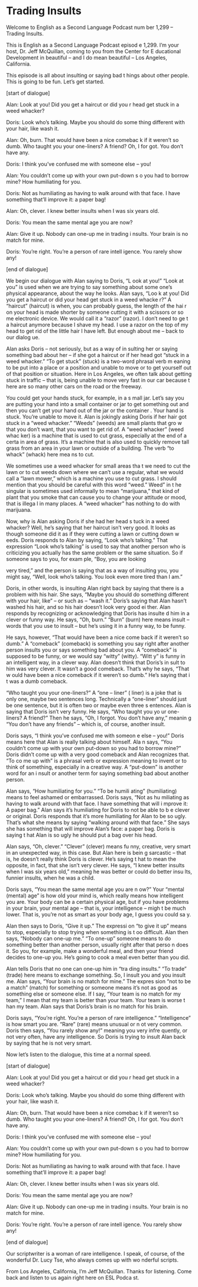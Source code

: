 # Trading Insults

Welcome to English as a Second Language Podcast num ber 1,299 – Trading Insults.

This is English as a Second Language Podcast episod e 1,299. I’m your host, Dr. Jeff McQuillan, coming to you from the Center for E ducational Development in beautiful – and I do mean beautiful – Los Angeles, California.

This episode is all about insulting or saying bad t hings about other people. This is going to be fun. Let’s get started.

[start of dialogue]

Alan: Look at you! Did you get a haircut or did you r head get stuck in a weed whacker?

Doris: Look who’s talking. Maybe you should do some thing different with your hair, like wash it.

Alan: Oh, burn. That would have been a nice comebac k if it weren’t so dumb. Who taught you your one-liners? A friend? Oh, I for got. You don’t have any.

Doris: I think you’ve confused me with someone else  – you!

Alan: You couldn’t come up with your own put-down s o you had to borrow mine? How humiliating for you.

Doris: Not as humiliating as having to walk around with that face. I have something that’ll improve it: a paper bag!

Alan: Oh, clever. I knew better insults when I was six years old.

Doris: You mean the same mental age you are now?

Alan: Give it up. Nobody can one-up me in trading i nsults. Your brain is no match for mine.

Doris: You’re right. You’re a person of rare intell igence. You rarely show any!

[end of dialogue]

We begin our dialogue with Alan saying to Doris, “L ook at you!” “Look at you” is used when we are trying to say something about some one’s physical appearance, about the way he looks. Alan says, “Loo k at you! Did you get a haircut or did your head get stuck in a weed whacke r?” A “haircut” (haircut) is when, you can probably guess, the length of the hai r on your head is made shorter by someone cutting it with a scissors or so me electronic device. We would call it a “razor” (razor). I don’t need to ge t a haircut anymore because I shave my head. I use a razor on the top of my head to get rid of the little hair I have left. But enough about me – back to our dialog ue.

Alan asks Doris – not seriously, but as a way of in sulting her or saying something bad about her – if she got a haircut or if her head  got “stuck in a weed whacker.” “To get stuck” (stuck) is a two-word phrasal verb m eaning to be put into a place or a position and unable to move or to get yourself  out of that position or situation. Here in Los Angeles, we often talk about  getting stuck in traffic – that is, being unable to move very fast in our car because t here are so many other cars on the road or the freeway.

You could get your hands stuck, for example, in a s mall jar. Let’s say you are putting your hand into a small container or jar to get something out and then you can’t get your hand out of the jar or the container . Your hand is stuck. You’re unable to move it. Alan is jokingly asking Doris if  her hair got stuck in a “weed whacker.” “Weeds” (weeds) are small plants that gro w that you don’t want, that you want to get rid of. A “weed whacker” (weed whac ker) is a machine that is used to cut grass, especially at the end of a certa in area of grass. It’s a machine that is also used to quickly remove tall grass from  an area in your lawn or outside of a building. The verb “to whack” (whack) here mea ns to cut.

We sometimes use a weed whacker for small areas tha t we need to cut the lawn or to cut weeds down where we can’t use a regular, what we would call a “lawn mower,” which is a machine you use to cut grass. I should mention that you should be careful with this word “weed.” Weed” in t he singular is sometimes used informally to mean “marijuana,” that kind of plant that you smoke that can cause you to change your attitude or mood, that is illega l in many places. A “weed whacker” has nothing to do with marijuana.

Now, why is Alan asking Doris if she had her head s tuck in a weed whacker? Well, he’s saying that her haircut isn’t very good.  It looks as though someone did it as if they were cutting a lawn or cutting down w eeds. Doris responds to Alan by saying, “Look who’s talking.” That expression “Look  who’s talking” is used to say that another person who is criticizing you actually  has the same problem or the same situation. So if someone says to you, for exam ple, “Boy, you are looking

very tired,” and the person is saying that as a way  of insulting you, you might say, “Well, look who’s talking. You look even more tired  than I am.”

Doris, in other words, is insulting Alan right back  by saying that there is a problem with his hair. She says, “Maybe you should do something different with your hair, like” – or such as – “wash it.” Doris’s saying that Alan hasn’t washed his hair, and so his hair doesn’t look very good ei ther. Alan responds by recognizing or acknowledging that Doris has insulte d him in a clever or funny way. He says, “Oh, burn.” “Burn” (burn) here means insult – words that you use to insult – but he’s using it in a funny way, to be  funny.

He says, however, “That would have been a nice come back if it weren’t so dumb.” A “comeback” (comeback) is something you say  right after another person insults you or says something bad about you.  A “comeback” is supposed to be funny, or we would say “witty” (witty). “Witt y” is funny in an intelligent way, in a clever way. Alan doesn’t think that Doris’s in sult to him was very clever. It wasn’t a good comeback. That’s why he says, “That w ould have been a nice comeback if it weren’t so dumb.” He’s saying that i t was a dumb comeback.

“Who taught you your one-liners?” A “one – liner” ( liner) is a joke that is only one, maybe two sentences long. Technically a “one-liner”  should just be one sentence, but it is often two or maybe even three s entences. Alan is saying that Doris isn’t very funny. He says, “Who taught you yo ur one-liners? A friend?” Then he says, “Oh, I forgot. You don’t have any,” meanin g “You don’t have any friends” – which is, of course, another insult.

Doris says, “I think you’ve confused me with someon e else – you!” Doris means here that Alan is really talking about himself. Ala n says, “You couldn’t come up with your own put-down so you had to borrow mine?” Doris didn’t come up with a very good comeback and Alan recognizes that. “To co me up with” is a phrasal verb or expression meaning to invent or to think of  something, especially in a creative way. A “put-down” is another word for an i nsult or another term for saying something bad about another person.

Alan says, “How humiliating for you.” “To be humili ating” (humiliating) means to feel ashamed or embarrassed. Doris says, “Not as hu miliating as having to walk around with that face. I have something that will i mprove it: A paper bag.” Alan says it’s humiliating for Doris to not be able to b e clever or original. Doris responds that it’s more humiliating for Alan to be so ugly. That’s what she means by saying “walking around with that face.” She says  she has something that will improve Alan’s face: a paper bag. Doris is saying t hat Alan is so ugly he should put a bag over his head.

 Alan says, “Oh, clever.” “Clever” (clever) means fu nny, creative, very smart in an unexpected way, in this case. But Alan here is bein g sarcastic – that is, he doesn’t really think Doris is clever. He’s saying t hat to mean the opposite, in fact, that she isn’t very clever. He says, “I knew better  insults when I was six years old,” meaning he was better or could do better insu lts, funnier insults, when he was a child.

Doris says, “You mean the same mental age you are n ow?” Your “mental (mental) age” is how old your mind is, which really  means how intelligent you are. Your body can be a certain physical age, but if you  have problems in your brain, your mental age – that is, your intelligence – migh t be much lower. That is, you’re not as smart as your body age, I guess you could sa y.

Alan then says to Doris, “Give it up.” The expressi on “to give it up” means to stop, especially to stop trying when something is t oo difficult. Alan then says, “Nobody can one-up me.” “To one-up” someone means to do something better than another person, usually right after that perso n does it. So you, for example, make a wonderful meal, and then your friend decides  to one-up you. He’s going to cook a meal even better than you did.

Alan tells Doris that no one can one-up him in “tra ding insults.” “To trade” (trade) here means to exchange something. So, I insult you and you insult me. Alan says, “Your brain is no match for mine.” The expres sion “not to be a match” (match) for something or someone means it’s not as good as something else or someone else. If I say, “Your team is no match for my team,” I mean that my team is better than your team. Your team is worse t han my team. Alan says that Doris’s brain is no match for his brain.

Doris says, “You’re right. You’re a person of rare intelligence.” “Intelligence” is how smart you are. “Rare” (rare) means unusual or n ot very common. Doris then says, “You rarely show any!” meaning you very infre quently, or not very often, have any intelligence. So Doris is trying to insult  Alan back by saying that he is not very smart.

Now let’s listen to the dialogue, this time at a normal speed.

[start of dialogue]

Alan: Look at you! Did you get a haircut or did you r head get stuck in a weed whacker?

Doris: Look who’s talking. Maybe you should do some thing different with your hair, like wash it.

Alan: Oh, burn. That would have been a nice comebac k if it weren’t so dumb. Who taught you your one-liners? A friend? Oh, I for got. You don’t have any.

Doris: I think you’ve confused me with someone else  – you!

Alan: You couldn’t come up with your own put-down s o you had to borrow mine? How humiliating for you.

Doris: Not as humiliating as having to walk around with that face. I have something that’ll improve it: a paper bag!

Alan: Oh, clever. I knew better insults when I was six years old.

Doris: You mean the same mental age you are now?

Alan: Give it up. Nobody can one-up me in trading i nsults. Your brain is no match for mine.

Doris: You’re right. You’re a person of rare intell igence. You rarely show any!

[end of dialogue]

Our scriptwriter is a woman of rare intelligence. I  speak, of course, of the wonderful Dr. Lucy Tse, who always comes up with wo nderful scripts.

From Los Angeles, California, I’m Jeff McQuillan. Thanks for listening. Come back and listen to us again right here on ESL Podca st.


